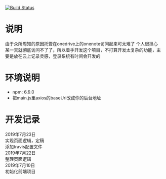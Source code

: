 [![Build Status](https://travis-ci.com/EnderCaster/ToNote.svg?branch=master)](https://travis-ci.com/EnderCaster/ToNote)
# 说明
由于众所周知的原因托管在onedrive上的onenote访问起来可太难了
个人很担心某一天就彻底访问不了了，所以着手开发这个项目，不打算开发太复杂的功能，主要是放在云上记录灵感，登录系统有时间会开发的

# 环境说明
- npm: 6.9.0
- 把main.js里axios的baseUrl改成你的后台地址


# 开发记录
2019年7月23日  
实现页面逻辑，定稿  
添加travis配置文件  
2019年7月22日  
整理页面逻辑  
2019年7月10日  
初始化前端项目

